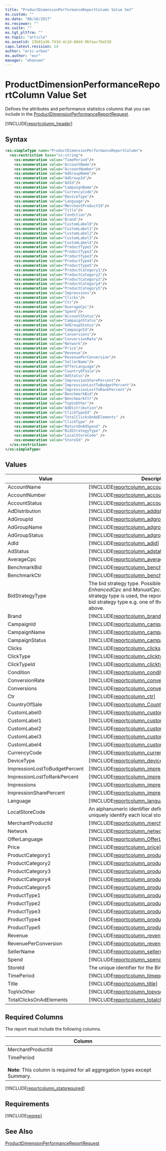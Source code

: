 ```yaml
---
title: "ProductDimensionPerformanceReportColumn Value Set"
ms.custom: ""
ms.date: "08/16/2017"
ms.reviewer: ""
ms.suite: ""
ms.tgt_pltfrm: ""
ms.topic: "article"
ms.assetid: 23b81a36-743d-4c2d-b0d4-9bfaac78a538
caps.latest.revision: 14
author: "eric-urban"
ms.author: "eur"
manager: "ehansen"
---
```

# ProductDimensionPerformanceReportColumn Value Set
Defines the attributes and performance statistics columns that you can include in the [ProductDimensionPerformanceReportRequest](../reporting-api/productdimensionperformancereportrequest-data-object.md).

[!INCLUDE[reportcolumn_header](../reporting-api/includes/reportcolumn-header.md)]
## Syntax

```xml
<xs:simpleType name="ProductDimensionPerformanceReportColumn">
  <xs:restriction base="xs:string">
    <xs:enumeration value="TimePeriod"/>
    <xs:enumeration value="AccountName"/>
    <xs:enumeration value="AccountNumber"/>
    <xs:enumeration value="AdGroupName"/>
    <xs:enumeration value="AdGroupId"/>
    <xs:enumeration value="AdId"/>
    <xs:enumeration value="CampaignName"/>
    <xs:enumeration value="CurrencyCode"/>
    <xs:enumeration value="DeviceType"/>
    <xs:enumeration value="Language"/> 
    <xs:enumeration value="MerchantProductId"/> 
    <xs:enumeration value="Title"/>
    <xs:enumeration value="Condition"/>
    <xs:enumeration value="Brand"/>
    <xs:enumeration value="CustomLabel0"/>
    <xs:enumeration value="CustomLabel1"/>
    <xs:enumeration value="CustomLabel2"/>
    <xs:enumeration value="CustomLabel3"/>
    <xs:enumeration value="CustomLabel4"/>
    <xs:enumeration value="ProductType1"/>
    <xs:enumeration value="ProductType2"/>
    <xs:enumeration value="ProductType3"/>
    <xs:enumeration value="ProductType4"/>
    <xs:enumeration value="ProductType5"/>
    <xs:enumeration value="ProductCategory1"/>
    <xs:enumeration value="ProductCategory2"/>
    <xs:enumeration value="ProductCategory3"/>
    <xs:enumeration value="ProductCategory4"/>
    <xs:enumeration value="ProductCategory5"/>
    <xs:enumeration value="Impressions"/>
    <xs:enumeration value="Clicks"/>
    <xs:enumeration value="Ctr"/>
    <xs:enumeration value="AverageCpc"/>
    <xs:enumeration value="Spend"/>
    <xs:enumeration value="AccountStatus"/>
    <xs:enumeration value="CampaignStatus"/>
    <xs:enumeration value="AdGroupStatus"/>
    <xs:enumeration value="CampaignId"/>
    <xs:enumeration value="Conversions"/>
    <xs:enumeration value="ConversionRate"/>
    <xs:enumeration value="Network"/>
    <xs:enumeration value="Price"/>
    <xs:enumeration value="Revenue"/>
    <xs:enumeration value="RevenuePerConversion"/> 
    <xs:enumeration value="SellerName"/>
    <xs:enumeration value="OfferLanguage"/>
    <xs:enumeration value="CountryOfSale"/>
    <xs:enumeration value="AdStatus"/> 
    <xs:enumeration value="ImpressionSharePercent"/> 
    <xs:enumeration value="ImpressionLostToBudgetPercent"/> 
    <xs:enumeration value="ImpressionLostToRankPercent"/> 
    <xs:enumeration value="BenchmarkBid"/> 
    <xs:enumeration value="BenchmarkCtr"/> 
    <xs:enumeration value="TopVsOther"/> 
    <xs:enumeration value="AdDistribution"/> 
    <xs:enumeration value="ClickTypeId" />
    <xs:enumeration value="TotalClicksOnAdElements" />
    <xs:enumeration value="ClickType" />
    <xs:enumeration value="ReturnOnAdSpend" />
    <xs:enumeration value="BidStrategyType" />
    <xs:enumeration value="LocalStoreCode" />
    <xs:enumeration value="StoreId" />
  </xs:restriction>
</xs:simpleType>
```

## Values

|Value|Description|
|---------|---------------|
|AccountName|[!INCLUDE[reportcolumn_accountname](../reporting-api/includes/reportcolumn-accountname.md)]|
|AccountNumber|[!INCLUDE[reportcolumn_accountnumber](../reporting-api/includes/reportcolumn-accountnumber.md)]|
|AccountStatus|[!INCLUDE[reportcolumn_accountstatus](../reporting-api/includes/reportcolumn-accountstatus.md)]|
|AdDistribution|[!INCLUDE[reportcolumn_addistribution](../reporting-api/includes/reportcolumn-addistribution.md)]|
|AdGroupId|[!INCLUDE[reportcolumn_adgroupid](../reporting-api/includes/reportcolumn-adgroupid.md)]|
|AdGroupName|[!INCLUDE[reportcolumn_adgroupname](../reporting-api/includes/reportcolumn-adgroupname.md)]|
|AdGroupStatus|[!INCLUDE[reportcolumn_adgroupstatus](../reporting-api/includes/reportcolumn-adgroupstatus.md)]|
|AdId|[!INCLUDE[reportcolumn_adid](../reporting-api/includes/reportcolumn-adid.md)]|
|AdStatus|[!INCLUDE[reportcolumn_adstatus](../reporting-api/includes/reportcolumn-adstatus.md)]|
|AverageCpc|[!INCLUDE[reportcolumn_averagecpc](../reporting-api/includes/reportcolumn-averagecpc.md)]|
|BenchmarkBid|[!INCLUDE[reportcolumn_benchmarkbid](../reporting-api/includes/reportcolumn-benchmarkbid.md)]|
|BenchmarkCtr|[!INCLUDE[reportcolumn_benchmarkctr](../reporting-api/includes/reportcolumn-benchmarkctr.md)]|
|BidStrategyType|The bid strategy type. Possible values include *EnhancedCpc* and *ManualCpc*. If the InheritFromParent strategy type is used, the report will include the inherited bid strategy type e.g. one of the supported values listed above.|
|Brand|[!INCLUDE[reportcolumn_brand](../reporting-api/includes/reportcolumn-brand.md)]|
|CampaignId|[!INCLUDE[reportcolumn_campaignid](../reporting-api/includes/reportcolumn-campaignid.md)]|
|CampaignName|[!INCLUDE[reportcolumn_campaignname](../reporting-api/includes/reportcolumn-campaignname.md)]|
|CampaignStatus|[!INCLUDE[reportcolumn_campaignstatus](../reporting-api/includes/reportcolumn-campaignstatus.md)]|
|Clicks|[!INCLUDE[reportcolumn_clicks](../reporting-api/includes/reportcolumn-clicks.md)]|
|ClickType|[!INCLUDE[reportcolumn_clicktype](../reporting-api/includes/reportcolumn-clicktype.md)]|
|ClickTypeId|[!INCLUDE[reportcolumn_clicktypeid](../reporting-api/includes/reportcolumn-clicktypeid.md)]|
|Condition|[!INCLUDE[reportcolumn_condition](../reporting-api/includes/reportcolumn-condition.md)]|
|ConversionRate|[!INCLUDE[reportcolumn_conversionrate](../reporting-api/includes/reportcolumn-conversionrate.md)]|
|Conversions|[!INCLUDE[reportcolumn_conversions](../reporting-api/includes/reportcolumn-conversions.md)]|
|Ctr|[!INCLUDE[reportcolumn_ctr](../reporting-api/includes/reportcolumn-ctr.md)]|
|CountryOfSale|[!INCLUDE[reportcolumn_CountryOfSale](../reporting-api/includes/reportcolumn-countryofsale.md)]|
|CustomLabel0|[!INCLUDE[reportcolumn_customlabel0](../reporting-api/includes/reportcolumn-customlabel0.md)]|
|CustomLabel1|[!INCLUDE[reportcolumn_customlabel1](../reporting-api/includes/reportcolumn-customlabel1.md)]|
|CustomLabel2|[!INCLUDE[reportcolumn_customlabel2](../reporting-api/includes/reportcolumn-customlabel2.md)]|
|CustomLabel3|[!INCLUDE[reportcolumn_customlabel3](../reporting-api/includes/reportcolumn-customlabel3.md)]|
|CustomLabel4|[!INCLUDE[reportcolumn_customlabel4](../reporting-api/includes/reportcolumn-customlabel4.md)]|
|CurrencyCode|[!INCLUDE[reportcolumn_currencycode](../reporting-api/includes/reportcolumn-currencycode.md)]|
|DeviceType|[!INCLUDE[reportcolumn_devicetype](../reporting-api/includes/reportcolumn-devicetype.md)]|
|ImpressionLostToBudgetPercent|[!INCLUDE[reportcolumn_impressionlosttobudgetpercent](../reporting-api/includes/reportcolumn-impressionlosttobudgetpercent.md)]|
|ImpressionLostToRankPercent|[!INCLUDE[reportcolumn_impressionlosttorankpercent](../reporting-api/includes/reportcolumn-impressionlosttorankpercent.md)]|
|Impressions|[!INCLUDE[reportcolumn_impressions](../reporting-api/includes/reportcolumn-impressions.md)]|
|ImpressionSharePercent|[!INCLUDE[reportcolumn_impressionsharepercent](../reporting-api/includes/reportcolumn-impressionsharepercent.md)]|
|Language|[!INCLUDE[reportcolumn_language](../reporting-api/includes/reportcolumn-language.md)]|
|LocalStoreCode|An alphanumeric identifier defined by the merchant to uniquely identify each local store. |
|MerchantProductId|[!INCLUDE[reportcolumn_merchantproductid](../reporting-api/includes/reportcolumn-merchantproductid.md)]|
|Network|[!INCLUDE[reportcolumn_network](../reporting-api/includes/reportcolumn-network.md)]|
|OfferLanguage|[!INCLUDE[reportcolumn_OfferLanguage](../reporting-api/includes/reportcolumn-offerlanguage.md)]|
|Price|[!INCLUDE[reportcolumn_price](../reporting-api/includes/reportcolumn-price.md)]|
|ProductCategory1|[!INCLUDE[reportcolumn_productcategory1](../reporting-api/includes/reportcolumn-productcategory1.md)]|
|ProductCategory2|[!INCLUDE[reportcolumn_productcategory2](../reporting-api/includes/reportcolumn-productcategory2.md)]|
|ProductCategory3|[!INCLUDE[reportcolumn_productcategory3](../reporting-api/includes/reportcolumn-productcategory3.md)]|
|ProductCategory4|[!INCLUDE[reportcolumn_productcategory4](../reporting-api/includes/reportcolumn-productcategory4.md)]|
|ProductCategory5|[!INCLUDE[reportcolumn_productcategory5](../reporting-api/includes/reportcolumn-productcategory5.md)]|
|ProductType1|[!INCLUDE[reportcolumn_producttype1](../reporting-api/includes/reportcolumn-producttype1.md)]|
|ProductType2|[!INCLUDE[reportcolumn_producttype2](../reporting-api/includes/reportcolumn-producttype2.md)]|
|ProductType3|[!INCLUDE[reportcolumn_producttype3](../reporting-api/includes/reportcolumn-producttype3.md)]|
|ProductType4|[!INCLUDE[reportcolumn_producttype4](../reporting-api/includes/reportcolumn-producttype4.md)]|
|ProductType5|[!INCLUDE[reportcolumn_producttype5](../reporting-api/includes/reportcolumn-producttype5.md)]|
|Revenue|[!INCLUDE[reportcolumn_revenue](../reporting-api/includes/reportcolumn-revenue.md)]|
|RevenuePerConversion|[!INCLUDE[reportcolumn_revenueperconversion](../reporting-api/includes/reportcolumn-revenueperconversion.md)]|
|SellerName|[!INCLUDE[reportcolumn_sellername](../reporting-api/includes/reportcolumn-sellername.md)]|
|Spend|[!INCLUDE[reportcolumn_spend](../reporting-api/includes/reportcolumn-spend.md)]|
|StoreId|The unique identifier for the Bing Merchant Center store.|
|TimePeriod|[!INCLUDE[reportcolumn_timeperiod](../reporting-api/includes/reportcolumn-timeperiod.md)]|
|Title|[!INCLUDE[reportcolumn_title](../reporting-api/includes/reportcolumn-title.md)]|
|TopVsOther|[!INCLUDE[reportcolumn_topvsother](../reporting-api/includes/reportcolumn-topvsother.md)]|
|TotalClicksOnAdElements|[!INCLUDE[reportcolumn_totalclicksonadelements](../reporting-api/includes/reportcolumn-totalclicksonadelements.md)]|

## <a name="requiredcolumns"></a>Required Columns
The report must include the following columns.

|Column|
|----------|
|MerchantProductId|
|TimePeriod<br/><br/>**Note**: This column is required for all aggregation types except Summary.|
[!INCLUDE[reportcolumn_statsrequired](../reporting-api/includes/reportcolumn-statsrequired.md)]

## Requirements
[!INCLUDE[reqrep](../reporting-api/includes/reqrep.md)]
## See Also
[ProductDimensionPerformanceReportRequest](../reporting-api/productdimensionperformancereportrequest-data-object.md)

